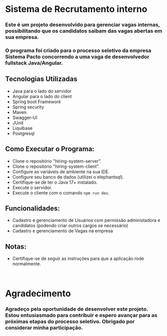 # Sistema de Recrutamento interno

### Este é um projeto desenvolvido para gerenciar vagas internas, possibilitando que os candidatos saibam das vagas abertas em sua empresa.

### O programa foi criado para o processo seletivo da empresa Sistema Pacto concorrendo a uma vaga de desenvolvedor fullstack Java/Angular.

## Tecnologias Utilizadas
* Java para o lado do servidor
* Angular para o lado do client
* Spring boot Framework
* Spring security
* Maven
* Swagger-UI
* JUnit
* Liquibase
* Postgresql

## Como Executar o Programa:
* Clone o repositório "hiring-system-server".
* Clone o repositório "hiring-system-client".
* Configure as variáveis de ambiente na sua IDE.
* Configure seu banco de dados (utilizei o elephantsql).
* Certifique-se de ter o Java 17+ instalado.
* Execute o servidor.
* Execute o cliente com o comando `npm run dev`.

## Funcionalidades:
* Cadastro e gerenciamento de Usuários com permissão administadora e candidatos (podendo criar outros cargos se necessário)
* Cadastro e gerenciamento de Vagas na empresa

## Notas:
* Certifique-se de seguir as instruções para que a aplicação rode normalmente.
<br/>

# Agradecimento
### Agradeço pela oportunidade de desenvolver este projeto. Estou entusiasmado para contribuir e espero avançar para as próximas etapas do processo seletivo. Obrigado por considerar minha participação.
